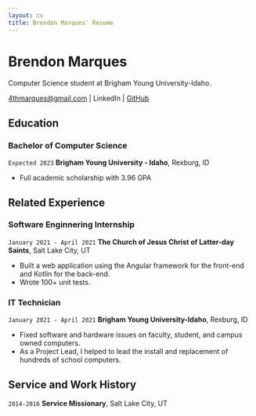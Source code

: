 ```yaml
---
layout: cv
title: Brendon Marques' Resume
---
```

# Brendon Marques
Computer Science student at Brigham Young University-Idaho.

<div id="webaddress">
<a href="4thmarques@gmail.com">4thmarques@gmail.com</a>
| <a onclick="window.open('www.linkedin.com/in/brendonmarques', '_self');">LinkedIn</a>
| <a href="https://github.com/marqzbrendon">GitHub</a>
</div>

## Education

### Bachelor of Computer Science

`Expected 2023`
__Brigham Young University - Idaho__, Rexburg, ID

- Full academic scholarship with 3.96 GPA


## Related Experience

### Software Enginnering Internship

`January 2021 - April 2021`
__The Church of Jesus Christ of Latter-day Saints__, Salt Lake City, UT

- Built a web application using the Angular framework for the front-end and Kotlin for the back-end.
- Wrote 100+ unit tests.

### IT Technician

`January 2021 - April 2021`
__Brigham Young University-Idaho__, Rexburg, ID

- Fixed software and hardware issues on faculty, student, and campus owned computers.
- As a Project Lead, I helped to lead the install and replacement of hundreds of school computers.

## Service and Work History

`2014-2016`
__Service Missionary__, Salt Lake City, UT



<!-- ### Footer

Last updated: July 2021 -->


